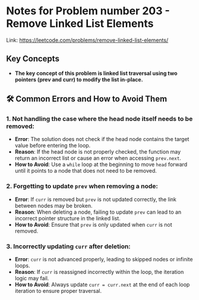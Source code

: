 # Notes for Problem number 203 - Remove Linked List Elements

Link: https://leetcode.com/problems/remove-linked-list-elements/

## Key Concepts
- **The key concept of this problem is linked list traversal using two pointers (prev and curr) to modify the list in-place.**

## 🛠️ Common Errors and How to Avoid Them

### 1. Not handling the case where the head node itself needs to be removed:
- **Error**: The solution does not check if the head node contains the target value before entering the loop.
- **Reason**: If the head node is not properly checked, the function may return an incorrect list or cause an error when accessing `prev.next`.
- **How to Avoid**: Use a `while` loop at the beginning to move `head` forward until it points to a node that does not need to be removed.

### 2. Forgetting to update `prev` when removing a node:
- **Error**: If `curr` is removed but `prev` is not updated correctly, the link between nodes may be broken.
- **Reason**: When deleting a node, failing to update `prev` can lead to an incorrect pointer structure in the linked list.
- **How to Avoid**: Ensure that `prev` is only updated when `curr` is not removed.

### 3. Incorrectly updating `curr` after deletion:
- **Error**: `curr` is not advanced properly, leading to skipped nodes or infinite loops.
- **Reason**: If `curr` is reassigned incorrectly within the loop, the iteration logic may fail.
- **How to Avoid**: Always update `curr = curr.next` at the end of each loop iteration to ensure proper traversal.
